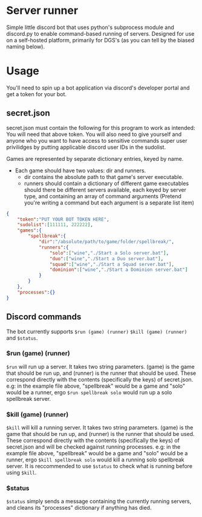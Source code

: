 # Server runner

Simple little discord bot that uses python's subprocess module and discord.py to enable command-based running of servers. 
Designed for use on a self-hosted platform, primarily for DGS's (as you can tell by the biased naming below).

# Usage

You'll need to spin up a bot application via discord's developer portal and get a token for your bot. 

## secret.json

secret.json must contain the following for this program to work as intended:
You will need that above token.
You will also need to give yourself and anyone who you want to have access to sensitive commands super user privilidges by putting applicable discord user IDs in the sudolist.

Games are represented by separate dictionary entries, keyed by name. 
- Each game should have two values: dir and runners.
	- dir contains the absolute path to that game's server executable.
	- runners should contain a dictionary of different game executables should there be different servers available, each keyed by server type, and containing an array of command arguments (Pretend you're writing a command but each argument is a separate list item)
```json
{
	"token":"PUT YOUR BOT TOKEN HERE",
	"sudolist":[111111, 222222],
	"games":{
		"spellbreak":{
			"dir":"/absolute/path/to/game/folder/spellbreak/",
			"runners":{
				"solo":["wine","./Start a Solo server.bat"],
				"duo":["wine","./Start a Duo server.bat"],
				"squad":["wine","./Start a Squad server.bat"],
				"dominion":["wine","./Start a Dominion server.bat"]
			}
		}
	},
	"processes":{}
}
```

## Discord commands

The bot currently supports `$run (game) (runner)` `$kill (game) (runner)` and `$status`. 

### $run (game) (runner)

`$run` will run up a server. It takes two string parameters. (game) is the game that should be run up, and (runner) is the runner that should be used. 
These correspond directly with the contents (specifically the keys) of secret.json. 
e.g: in the example file above, "spellbreak" would be a game and "solo" would be a runner, ergo `$run spellbreak solo` would run up a solo spellbreak server.

### $kill (game) (runner)

`$kill` will kill a running server. It takes two string parameters. (game) is the game that should be run up, and (runner) is the runner that should be used. 
These correspond directly with the contents (specifically the keys) of secret.json and will be checked against running processes.
e.g: in the example file above, "spellbreak" would be a game and "solo" would be a runner, ergo `$kill spellbreak solo` would kill a running solo spellbreak server.
It is reccommended to use `$status` to check what is running before using `$kill`.

### $status 
`$status` simply sends a message containing the currently running servers, and cleans its "processes" dictionary if anything has died.


